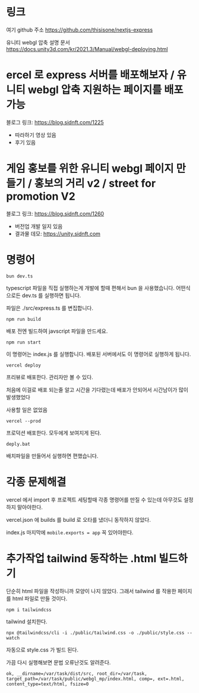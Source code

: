 # 링크

여기 github 주소
https://github.com/thisisone/nextjs-express

유니티 webgl 압축 설명 문서
https://docs.unity3d.com/kr/2021.3/Manual/webgl-deploying.html

# ercel 로 express 서버를 배포해보자 / 유니티 webgl 압축 지원하는 페이지를 배포 가능

블로그 링크:
https://blog.sidnft.com/1225

- 따라하기 영상 있음
- 후기 있음

# 게임 홍보를 위한 유니티 webgl 페이지 만들기 / 홍보의 거리 v2 / street for promotion V2

블로그 링크:
https://blog.sidnft.com/1260

- 버전업 개발 일지 있음
- 결과물 데모: https://unity.sidnft.com

# 명령어

```
bun dev.ts
```

typescript 파일을 직접 실행하는게 개발에 할때 편해서 bun 을 사용했습니다. 어떤식으로든 dev.ts 를 실행하면 됩니다.

파일은 ./src/express.ts 를 변집합니다.

```
npm run build
```

배포 전엔 빌드하여 javscript 파일을 만드세요.

```
npm run start
```

이 명령어는 index.js 를 실행합니다.
배포된 서버에서도 이 명령어로 실행하게 됩니다.

```
vercel deploy
```

프리뷰로 배포한다.
관리자만 볼 수 있다.

처음에 이걸로 배포 되는줄 알고 시간을 기다렸는데
배포가 안되어서 시간남이가 많이 발생했었다

사용할 일은 없었음

```
vercel --prod
```

프로덕션 배포한다.
모두에게 보여지게 된다.

```
deply.bat
```

배치파일을 만들어서 실행하면 편했습니다.

# 각종 문제해결

vercel 에서 import 후 프로젝트 세팅할때
각종 명령어를 만질 수 있는데 아무것도 설정하지 말아야한다.

vercel.json 에 builds 를 build 로 오타를 냈더니 동작하지 않았다.

index.js 마지막에 `mobile.exports = app`
꼭 있어야한다.

# 추가작업 tailwind 동작하는 .html 빌드하기

단순히 html 파일을 작성하니까 모양이 나지 않았다.
그래서 tailwind 를 작용한 페이지를 html 파일로 만들 것이다.

```
npm i tailwindcss
```

tailwind 설치한다.

```
npx @tailwindcss/cli -i ./public/tailwind.css -o ./public/style.css --watch
```

자동으로 style.css 가 빌드 된다.

가끔 다시 실행해보면 문법 오류난것도 알려준다.

```
ok, __dirname=/var/task/dist/src, root_dir=/var/task, target_path=/var/task/public/webgl_mp/index.html, comp=, ext=.html, content_type=text/html, fsize=0
```

